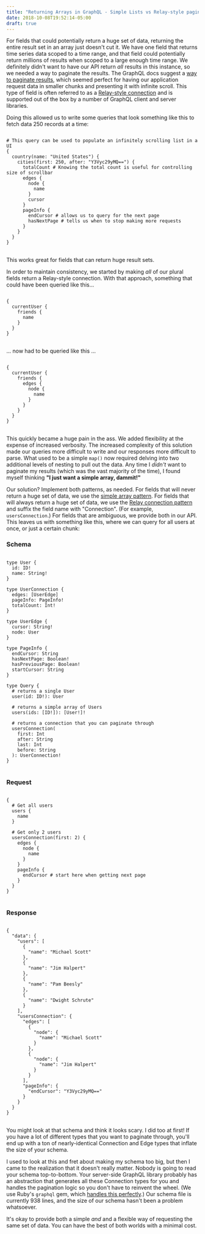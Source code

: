 ```yaml
---
title: "Returning Arrays in GraphQL - Simple Lists vs Relay-style pagination"
date: 2018-10-08T19:52:14-05:00
draft: true
---
```


For fields that could potentially return a huge set of data, returning the entire result set in an array just doesn't cut it. We have one field that returns time series data scoped to a time range, and that field could potentially return millions of results when scoped to a large enough time range. We definitely didn't want to have our API return _all_ results in this instance, so we needed a way to paginate the results. The GraphQL docs suggest a [way to paginate results](https://graphql.org/learn/pagination/#pagination-and-edges), which seemed perfect for having our application request data in smaller chunks and presenting it with infinite scroll. This type of field is often referred to as a [Relay-style connection](https://facebook.github.io/relay/graphql/connections.htm) and is supported out of the box by a number of GraphQL client and server libraries.

Doing this allowed us to write some queries that look something like this to fetch data 250 records at a time:

<pre>
<code class="language-graphql">
# This query can be used to populate an infinitely scrolling list in a UI
{
  country(name: "United States") {
    cities(first: 250, after: "Y3Vyc29yMQ==") {
      totalCount # Knowing the total count is useful for controlling size of scrollbar
      edges {
        node {
          name
        }
        cursor
      }
      pageInfo {
        endCursor # allows us to query for the next page
        hasNextPage # tells us when to stop making more requests
      }
    }
  }
}
</code>
</pre>

This works great for fields that can return huge result sets.

In order to maintain consistency, we started by making _all_ of our plural fields return a Relay-style connection. With that approach, something that could have been queried like this...

<pre>
<code class="language-graphql">
{
  currentUser {
    friends {
      name
    }
  }
}
</code>
</pre>

... now had to be queried like this ...

<pre>
<code class="language-graphql">
{
  currentUser {
    friends {
      edges {
        node {
          name
        }
      }
    }
  }
}
</code>
</pre>

This quickly became a huge pain in the ass. We added flexibility at the expense of increased verbosity. The increased complexity of this solution made our queries more difficult to write and our responses more difficult to parse. What used to be a simple `map()` now required delving into two additional levels of nesting to pull out the data. Any time I _didn't_ want to paginate my results (which was the vast majority of the time), I found myself thinking **"I just want a simple array, dammit!"**

Our solution? Implement both patterns, as needed. For fields that will never return a huge set of data, we use the [simple array pattern](https://graphql.org/learn/pagination/#plurals). For fields that will always return a huge set of data, we use the [Relay connection pattern](https://graphql.org/learn/pagination/#complete-connection-model) and suffix the field name with "Connection". (For example, `usersConnection`.) For fields that are ambiguous, we provide both in our API. This leaves us with something like this, where we can query for all users at once, or just a certain chunk:

### Schema

<pre>
<code class="language-graphql">
type User {
  id: ID!
  name: String!
}

type UserConnection {
  edges: [UserEdge]
  pageInfo: PageInfo!
  totalCount: Int!
}

type UserEdge {
  cursor: String!
  node: User
}

type PageInfo {
  endCursor: String
  hasNextPage: Boolean!
  hasPreviousPage: Boolean!
  startCursor: String
}

type Query {
  # returns a single User
  user(id: ID!): User

  # returns a simple array of Users
  users(ids: [ID!]): [User!]!

  # returns a connection that you can paginate through
  usersConnection(
    first: Int
    after: String
    last: Int
    before: String
  ): UserConnection!
}
</code>
</pre>

### Request

<pre>
<code class="language-graphql">
{
  # Get all users
  users {
    name
  }

  # Get only 2 users
  usersConnection(first: 2) {
    edges {
      node {
        name
      }
    }
    pageInfo {
      endCursor # start here when getting next page
    }
  }
}
</code>
</pre>

### Response

<pre>
<code class="language-json">
{
  "data": {
    "users": [
      {
        "name": "Michael Scott"
      },
      {
        "name": "Jim Halpert"
      },
      {
        "name": "Pam Beesly"
      },
      {
        "name": "Dwight Schrute"
      }
    ],
    "usersConnection": {
      "edges": [
        {
          "node": {
            "name": "Michael Scott"
          }
        },
        {
          "node": {
            "name": "Jim Halpert"
          }
        }
      ],
      "pageInfo": {
        "endCursor": "Y3Vyc29yMQ=="
      }
    }
  }
}
</code>
</pre>

You might look at that schema and think it looks scary. I did too at first! If you have a lot of different types that you want to paginate through, you'll end up with a ton of nearly-identical Connection and Edge types that inflate the size of your schema.

I used to look at this and fret about making my schema too big, but then I came to the realization that it doesn't really matter. Nobody is going to read your schema top-to-bottom. Your server-side GraphQL library probably has an abstraction that generates all these Connection types for you and handles the pagination logic so you don't have to reinvent the wheel. (We use Ruby's `graphql` gem, which [handles this perfectly](http://graphql-ruby.org/relay/connections.html).) Our schema file is currently 938 lines, and the size of our schema hasn't been a problem whatsoever.

It's okay to provide both a simple _and_ and a flexible way of requesting the same set of data. You can have the best of both worlds with a minimal cost.
